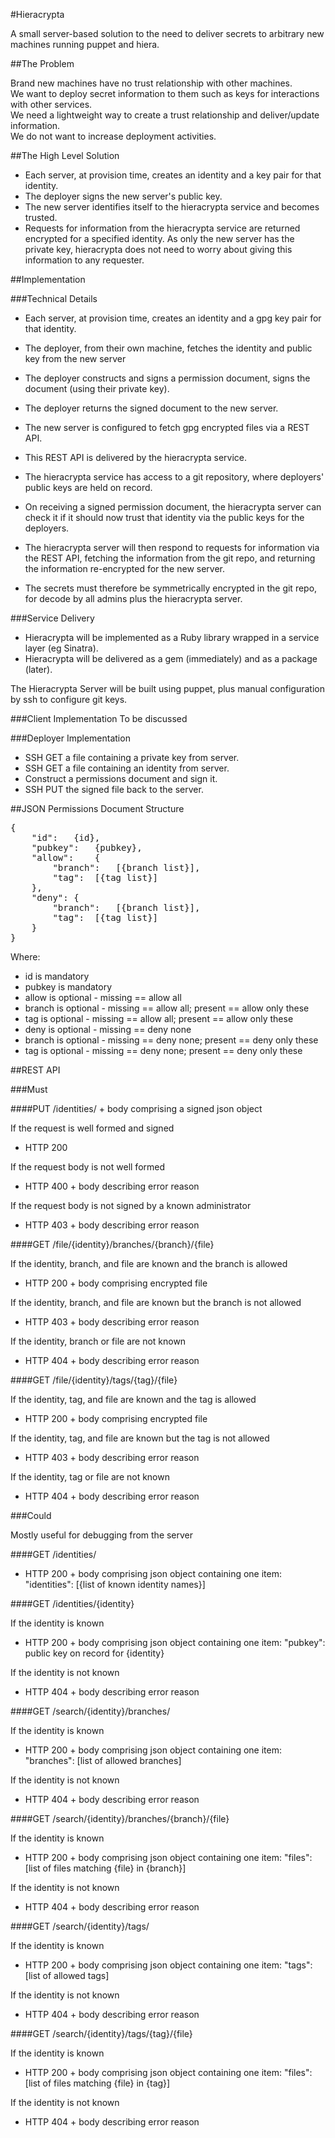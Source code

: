 #Hieracrypta

A small server-based solution to the need to deliver secrets to arbitrary new machines running puppet and hiera.

##The Problem

Brand new machines have no trust relationship with other machines.   
We want to deploy secret information to them such as keys for interactions with other services.   
We need a lightweight way to create a trust relationship and deliver/update information.   
We do not want to increase deployment activities. 

##The High Level Solution

* Each server, at provision time, creates an identity and a key pair for that identity.
* The deployer signs the new server's public key.
* The new server identifies itself to the hieracrypta service and becomes trusted.
* Requests for information from the hieracrypta service are returned encrypted for a specified identity.  As only the new server has the private key, hieracrypta does not need to worry about giving this information to any requester.

##Implementation

###Technical Details

* Each server, at provision time, creates an identity and a gpg key pair for that identity.
* The deployer, from their own machine, fetches the identity and public key from the new server
* The deployer constructs and signs a permission document, signs the document (using their private key).
* The deployer returns the signed document to the new server.
* The new server is configured to fetch gpg encrypted files via a REST API.
* This REST API is delivered by the hieracrypta service.
* The hieracrypta service has access to a git repository, where deployers' public keys are held on record.
* On receiving a signed permission document, the hieracrypta server can check it if it should now trust that identity via the public keys for the deployers.
* The hieracrypta server will then respond to requests for information via the REST API, fetching the information from the git repo, and returning the information re-encrypted for the new server.

* The secrets must therefore be symmetrically encrypted in the git repo, for decode by all admins plus the hieracrypta server.


###Service Delivery
* Hieracrypta will be implemented as a Ruby library wrapped in a service layer (eg Sinatra).
* Hieracrypta will be delivered as a gem (immediately) and as a package (later).

The Hieracrypta Server will be built using puppet, plus manual configuration by ssh to configure git keys.

###Client Implementation
To be discussed

###Deployer Implementation
* SSH GET a file containing a private key from server.
* SSH GET a file containing an identity from server.
* Construct a permissions document and sign it.
* SSH PUT the signed file back to the server.

##JSON Permissions Document Structure
<pre>
{
	"id":	{id},
	"pubkey":	{pubkey},
	"allow":	{
		"branch":	[{branch list}],
		"tag":	[{tag list}]
	},
	"deny": {
		"branch":	[{branch list}],
		"tag":	[{tag list}]
	}
}
</pre>

Where:

* id is mandatory
* pubkey is mandatory
* allow is optional - missing == allow all
 * branch is optional - missing == allow all; present == allow only these
 * tag is optional - missing == allow all; present == allow only these
* deny is optional - missing == deny none
 * branch is optional - missing == deny none; present == deny only these
 * tag is optional - missing == deny none; present == deny only these

##REST API 

###Must

####PUT /identities/ + body comprising a signed json object 

If the request is well formed and signed

* HTTP 200 

If the request body is not well formed

* HTTP 400 + body describing error reason

If the request body is not signed by a known administrator
 
* HTTP 403 + body describing error reason

####GET /file/{identity}/branches/{branch}/{file}

If the identity, branch, and file are known and the branch is allowed

* HTTP 200 + body comprising encrypted file

If the identity, branch, and file are known but the branch is not allowed
 
* HTTP 403 + body describing error reason 

If the identity, branch or file are not known

* HTTP 404 + body describing error reason

####GET /file/{identity}/tags/{tag}/{file}

If the identity, tag, and file are known and the tag is allowed

* HTTP 200 + body comprising encrypted file 

If the identity, tag, and file are known but the tag is not allowed

* HTTP 403 + body describing error reason

If the identity, tag or file are not known

* HTTP 404 + body describing error reason

###Could

Mostly useful for debugging from the server

####GET /identities/

* HTTP 200 + body comprising json object containing one item: "identities": [{list of known identity names}]

####GET /identities/{identity}

If the identity is known

* HTTP 200 + body comprising json object containing one item: "pubkey": public key on record for {identity} 

If the identity is not known

* HTTP 404 + body describing error reason

####GET /search/{identity}/branches/

If the identity is known

* HTTP 200 + body comprising json object containing one item: "branches": [list of allowed branches] 

If the identity is not known

* HTTP 404 + body describing error reason

####GET /search/{identity}/branches/{branch}/{file}

If the identity is known

* HTTP 200 + body comprising json object containing one item: "files": [list of files matching {file} in {branch}] 

If the identity is not known

* HTTP 404 + body describing error reason

####GET /search/{identity}/tags/

If the identity is known

* HTTP 200 + body comprising json object containing one item: "tags": [list of allowed tags]

If the identity is not known

* HTTP 404 + body describing error reason

####GET /search/{identity}/tags/{tag}/{file}

If the identity is known

* HTTP 200 + body comprising json object containing one item: "files": [list of files matching {file} in {tag}] 

If the identity is not known

* HTTP 404 + body describing error reason

